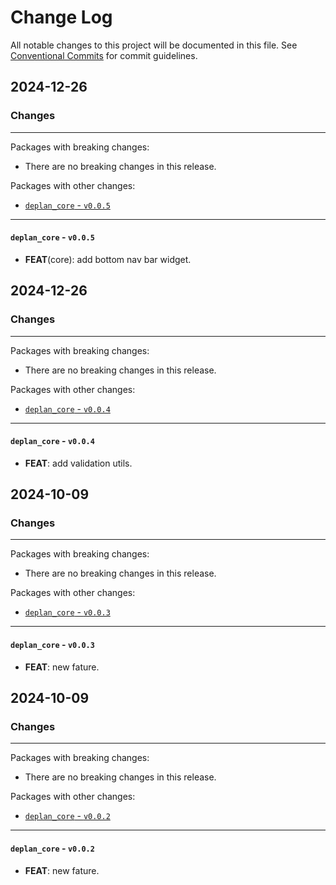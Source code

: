 # Change Log

All notable changes to this project will be documented in this file.
See [Conventional Commits](https://conventionalcommits.org) for commit guidelines.

## 2024-12-26

### Changes

---

Packages with breaking changes:

 - There are no breaking changes in this release.

Packages with other changes:

 - [`deplan_core` - `v0.0.5`](#deplan_core---v005)

---

#### `deplan_core` - `v0.0.5`

 - **FEAT**(core): add bottom nav bar widget.


## 2024-12-26

### Changes

---

Packages with breaking changes:

 - There are no breaking changes in this release.

Packages with other changes:

 - [`deplan_core` - `v0.0.4`](#deplan_core---v004)

---

#### `deplan_core` - `v0.0.4`

 - **FEAT**: add validation utils.


## 2024-10-09

### Changes

---

Packages with breaking changes:

 - There are no breaking changes in this release.

Packages with other changes:

 - [`deplan_core` - `v0.0.3`](#deplan_core---v003)

---

#### `deplan_core` - `v0.0.3`

 - **FEAT**: new fature.


## 2024-10-09

### Changes

---

Packages with breaking changes:

 - There are no breaking changes in this release.

Packages with other changes:

 - [`deplan_core` - `v0.0.2`](#deplan_core---v002)

---

#### `deplan_core` - `v0.0.2`

 - **FEAT**: new fature.

